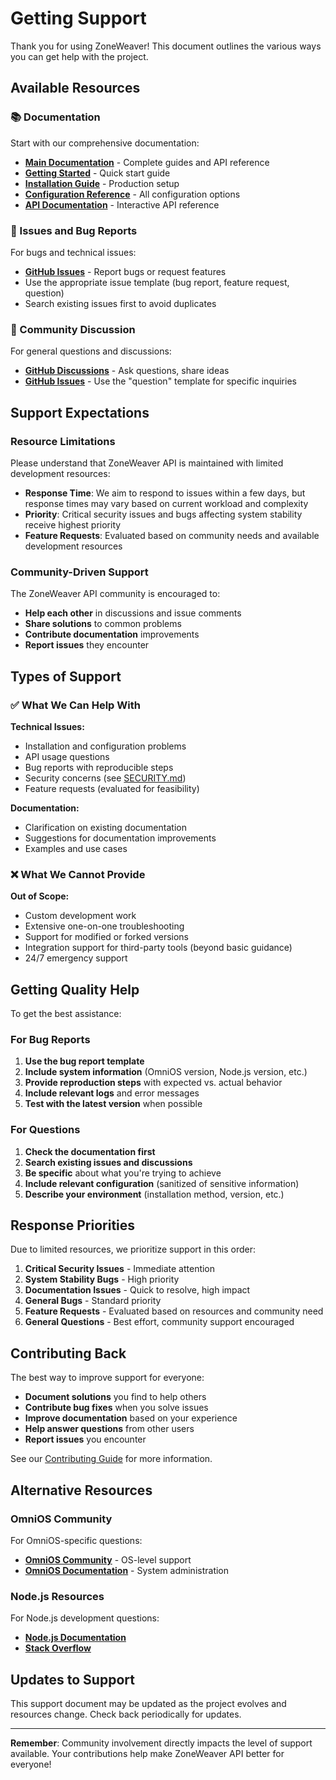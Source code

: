 # Getting Support

Thank you for using ZoneWeaver! This document outlines the various ways you can get help with the project.

## Available Resources

### 📚 Documentation
Start with our comprehensive documentation:
- **[Main Documentation](https://zoneweaver.startcloud.com/)** - Complete guides and API reference
- **[Getting Started](https://zoneweaver.startcloud.com/docs/guides/getting-started/)** - Quick start guide
- **[Installation Guide](https://zoneweaver.startcloud.com/docs/guides/production-installation/)** - Production setup
- **[Configuration Reference](https://zoneweaver.startcloud.com/docs/configuration/)** - All configuration options
- **[API Documentation](https://zoneweaver.startcloud.com/docs/api/)** - Interactive API reference

### 🐛 Issues and Bug Reports
For bugs and technical issues:
- **[GitHub Issues](https://github.com/Makr91/zoneweaver/issues)** - Report bugs or request features
- Use the appropriate issue template (bug report, feature request, question)
- Search existing issues first to avoid duplicates

### 💬 Community Discussion
For general questions and discussions:
- **[GitHub Discussions](https://github.com/Makr91/zoneweaver/discussions)** - Ask questions, share ideas
- **[GitHub Issues](https://github.com/Makr91/zoneweaver/issues)** - Use the "question" template for specific inquiries

## Support Expectations

### Resource Limitations
Please understand that ZoneWeaver API is maintained with limited development resources:

- **Response Time**: We aim to respond to issues within a few days, but response times may vary based on current workload and complexity
- **Priority**: Critical security issues and bugs affecting system stability receive highest priority
- **Feature Requests**: Evaluated based on community needs and available development resources

### Community-Driven Support
The ZoneWeaver API community is encouraged to:
- **Help each other** in discussions and issue comments
- **Share solutions** to common problems
- **Contribute documentation** improvements
- **Report issues** they encounter

## Types of Support

### ✅ What We Can Help With

**Technical Issues:**
- Installation and configuration problems
- API usage questions
- Bug reports with reproducible steps
- Security concerns (see [SECURITY.md](SECURITY.md))
- Feature requests (evaluated for feasibility)

**Documentation:**
- Clarification on existing documentation
- Suggestions for documentation improvements
- Examples and use cases

### ❌ What We Cannot Provide

**Out of Scope:**
- Custom development work
- Extensive one-on-one troubleshooting
- Support for modified or forked versions
- Integration support for third-party tools (beyond basic guidance)
- 24/7 emergency support

## Getting Quality Help

To get the best assistance:

### For Bug Reports
1. **Use the bug report template**
2. **Include system information** (OmniOS version, Node.js version, etc.)
3. **Provide reproduction steps** with expected vs. actual behavior
4. **Include relevant logs** and error messages
5. **Test with the latest version** when possible

### For Questions
1. **Check the documentation first**
2. **Search existing issues and discussions**
3. **Be specific** about what you're trying to achieve
4. **Include relevant configuration** (sanitized of sensitive information)
5. **Describe your environment** (installation method, version, etc.)

## Response Priorities

Due to limited resources, we prioritize support in this order:

1. **Critical Security Issues** - Immediate attention
2. **System Stability Bugs** - High priority
3. **Documentation Issues** - Quick to resolve, high impact
4. **General Bugs** - Standard priority
5. **Feature Requests** - Evaluated based on resources and community need
6. **General Questions** - Best effort, community support encouraged

## Contributing Back

The best way to improve support for everyone:

- **Document solutions** you find to help others
- **Contribute bug fixes** when you solve issues
- **Improve documentation** based on your experience
- **Help answer questions** from other users
- **Report issues** you encounter

See our [Contributing Guide](CONTRIBUTING.md) for more information.

## Alternative Resources

### OmniOS Community
For OmniOS-specific questions:
- **[OmniOS Community](https://omnios.org/community)** - OS-level support
- **[OmniOS Documentation](https://omnios.org/documentation)** - System administration

### Node.js Resources
For Node.js development questions:
- **[Node.js Documentation](https://nodejs.org/docs/)**
- **[Stack Overflow](https://stackoverflow.com/questions/tagged/node.js)**

## Updates to Support

This support document may be updated as the project evolves and resources change. Check back periodically for updates.

---

**Remember**: Community involvement directly impacts the level of support available. Your contributions help make ZoneWeaver API better for everyone!
